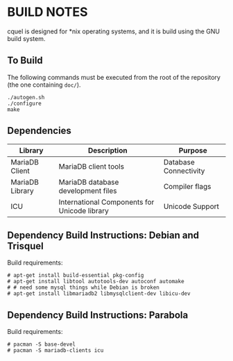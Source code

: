 BUILD NOTES
===========

cquel is designed for *nix operating systems, and it is build using the GNU
build system.

To Build
--------

The following commands must be executed from the root of the repository
(the one containing `doc/`).

    ./autogen.sh
    ./configure
    make

Dependencies
------------

Library         | Description                                  | Purpose
--------------- | -------------------------------------------- | ---------------------
MariaDB Client  | MariaDB client tools                         | Database Connectivity
MariaDB Library | MariaDB database development files           | Compiler flags
ICU             | International Components for Unicode library | Unicode Support

Dependency Build Instructions: Debian and Trisquel
--------------------------------------------------

Build requirements:

    # apt-get install build-essential pkg-config
    # apt-get install libtool autotools-dev autoconf automake
    # # need some mysql things while Debian is broken
    # apt-get install libmariadb2 libmysqlclient-dev libicu-dev

Dependency Build Instructions: Parabola
---------------------------------------

Build requirements:

    # pacman -S base-devel
    # pacman -S mariadb-clients icu

